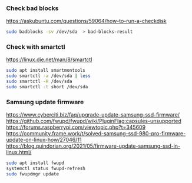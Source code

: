 ### Check bad blocks
https://askubuntu.com/questions/59064/how-to-run-a-checkdisk

```bash
sudo badblocks -sv /dev/sda  > bad-blocks-result
```

### Check with smartctl
https://linux.die.net/man/8/smartctl

```bash
sudo apt install smartmontools
sudo smartctl -a /dev/sda | less
sudo smartctl -H /dev/sda
sudo smartctl -t short /dev/sda
```

### Samsung update firmware
https://www.cyberciti.biz/faq/upgrade-update-samsung-ssd-firmware/
https://github.com/fwupd/fwupd/wiki/PluginFlag:capsules-unsupported
https://forums.raspberrypi.com/viewtopic.php?t=345609
https://community.frame.work/t/solved-samsung-ssd-980-pro-firmware-update-on-linux-how/27046/11
https://blog.quindorian.org/2021/05/firmware-update-samsung-ssd-in-linux.html/

```bash
sudo apt install fwupd
systemctl status fwupd-refresh
sudo fwupdmgr update
```